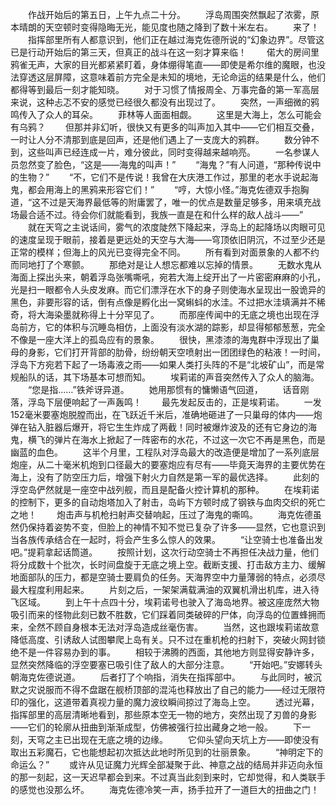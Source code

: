 　　作战开始后的第五日，上午九点二十分。
　　浮岛周围突然飘起了浓雾，原本晴朗的天空顿时变得隐晦无光，能见度也随之降到了数十米左右。
　　来了！
　　指挥部里所有人都意识到，他们正在越过海克佐德所说的“幻象边界”。尽管这已是行动开始后的第三天，但真正的战斗在这一刻才算来临！
　　偌大的房间里鸦雀无声，大家的目光都紧紧盯着，身体绷得笔直——即使是希尔维的魔眼，也没法穿透这层屏障，这意味着前方完全是未知的境地，无论命运的结果是什么，他们都得等到最后一刻才能知晓。
　　对于习惯了情报周全、万事完备的第一军高层来说，这种忐忑不安的感觉已经很久都没有出现过了。
　　突然，一声细微的鸦鸣传入了众人的耳朵。
　　菲林等人面面相觑。
　　这里是大海上，怎么可能会有乌鸦？
　　但那并非幻听，很快又有更多的叫声加入其中——它们相互交叠，一时让人分不清那到底是回声，还是他们遇上了一支庞大的鸦群。
　　数分钟不到，这些叫声已经连成一片，难分彼此，同时变得越来越响亮。
　　一名参谋人员忽然变了脸色，“这是——海鬼的叫声！”
　　“海鬼？”有人问道，“那种传说中的生物？”
　　“不，它们不是传说！我曾在大庆港工作过，那里的老水手说起海鬼，都会用海上的黑鸦来形容它们！”
　　“哼，大惊小怪。”海克佐德双手抱胸道，“这不过是天海界最低等的附庸罢了，唯一的优点是数量足够多，用来填充战场最合适不过。待会你们就能看到，我族一直是在和什么样的敌人战斗——”
　　就在天穹之主说话间，雾气的浓度陡然下降起来，浮岛上的起降场以肉眼可见的速度呈现于眼前，接着是更远处的天空与大海——穹顶依旧阴沉，不过至少还是正常的模样；但海上的风光已变得完全不同。
　　所有看到对面景象的人都不约而同地打了个寒颤。
　　那绝对是让人想忘都难以忘掉的情景。
　　无数水鬼从海面上探出头来，朝着浮岛张嘴嘶吼，宛若大海上绽开出了一片密密麻麻的小孔，光是扫一眼都令人头皮发麻。而它们漂浮在水下的身子则使海水呈现出一股诡异的黑色，非要形容的话，倒有点像是孵化出一窝蝌蚪的水洼。不过把水洼填满并不稀奇，将大海染墨就称得上十分罕见了。
　　而那座传闻中的无底之境也出现在浮岛前方，它的体积与沉睡岛相仿，上面没有淡水湖的踪影，却显得郁郁葱葱，完全不像是一座大洋上的孤岛应有的景象。
　　很快，黑漆漆的海鬼群中浮现出了巢母的身影，它们打开背部的肋骨，纷纷朝天空喷射出一团团绿色的粘液！一时间，浮岛下方宛若下起了一场毒液之雨——如果人类打头阵的不是“北坡矿山”，而是常规船队的话，其下场基本可想而知。
　　埃莉诺的声音突然传入了众人的脑海。
　　“您是指……”铁斧讶异道。
　　她用那惯有的慵懒语气回道，
　　话音刚落，浮岛下层便响起了一声轰鸣！
　　最先发起反击的，正是埃莉诺。
　　一发152毫米要塞炮脱膛而出，在飞跃近千米后，准确地砸进了一只巢母的体内——炮弹在钻入脏器后爆开，将它生生炸成了两截！同时被爆炸波及的还有它身边的海鬼，横飞的弹片在海水上掀起了一阵密布的水花，不过这一次它不再是黑色，而是幽蓝的血色。
　　这半个月里，工程队对浮岛最大的改造便是增加了一系列底层炮座，从二十毫米机炮到口径最大的要塞炮应有尽有——毕竟天海界的主要优势在海上，没有了防空压力后，增强下射火力自然是第一军的最优选择。
　　此刻的浮空岛俨然就是一座空中战列舰，而且是配备火控计算机的那种。
　　在埃莉诺的控制下，更多的自动炮塔加入了射击，岛屿下方顿时成了钢铁与血肉交织的死亡之地！
　　炮击声与机枪扫射声交替响起，压过了海鬼的嘶鸣。
　　海克佐德虽然仍保持着姿势不变，但脸上的神情不知不觉已复杂了许多——显然，它也意识到当各族传承结合在一起时，将会产生多么惊人的效果。
　　“让空骑士也准备出发吧。”提莉拿起话筒道。
　　按照计划，这次行动空骑士不再担任决战力量，他们将分成数十个批次，长时间盘旋于无底之境上空。截断支援、打击敌方主力、缓解地面部队的压力，都是空骑士要肩负的任务。天海界空中力量薄弱的特点，必须尽最大程度利用起来。
　　片刻之后，一架架满载满油的双翼机滑出机库，进入待飞区域。
　　到上午十点四十分，埃莉诺号也驶入了海岛地界。被这座庞然大物吸引而来的怪物此刻已数不胜数，它们踩着同类破碎的尸体，向浮岛的位置蜂拥而来，全然不顾自身根本无法对浮岛造成丝毫伤害。
　　当然，这也跟埃莉诺故意降低高度、引诱敌人试图攀爬上岛有关。只不过在重机枪的扫射下，突破火网封锁绝不是一件容易办到的事。
　　相较于沸腾的西面，其他地方则显得安静许多，显然突然降临的浮空要塞已吸引住了敌人的大部分注意。
　　“开始吧。”安娜转头朝海克佐德说道。
　　后者打了个响指，消失在指挥部中。
　　与此同时，被沉默之灾说服而不得不盘踞在舰桥顶部的混沌也释放出了自己的能力——经过无限符印的强化，这道带着真视力量的魔力波纹瞬间掠过了海岛上空。
　　透过光幕，指挥部里的高层清晰地看到，那些原本空无一物的地方，突然出现了刃兽的身影——它们的轮廓从扭曲到渐渐成型，仿佛被强行拉出藏身之地一般。
　　下一刻，天穹之主已出现在无底之境的边缘。
　　它仰头望向天坑上方——即使没有取出五彩魔石，它也能想起初次抵达此地时所见到的壮丽景象。
　　“神明定下的命运么？”
　　或许从见证魔力光辉全部凝聚于此、神意之战的结局并非迈向永恒的那一刻起，这一天迟早都会到来。不过真当此刻到来时，它却觉得，和人类联手的感觉也没那么坏。
　　海克佐德冷笑一声，扬手拉开了一道巨大的扭曲之门！